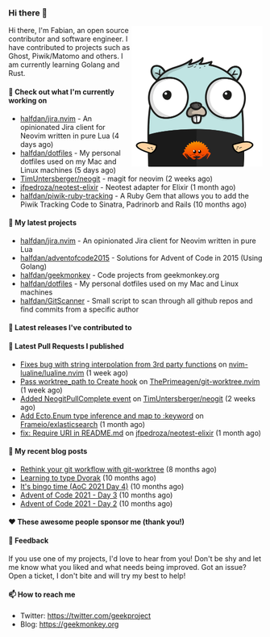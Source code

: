 ### Hi there 👋

<img align="right" src="https://raw.githubusercontent.com/halfdan/halfdan/master/assets/rustgopher.png" width="260">

Hi there, I'm Fabian, an open source contributor and software engineer. I have contributed to projects such as Ghost, Piwik/Matomo and others. I am currently learning Golang and Rust.

#### 👷 Check out what I'm currently working on

- [halfdan/jira.nvim](https://github.com/halfdan/jira.nvim) - An opinionated Jira client for Neovim written in pure Lua (4 days ago)
- [halfdan/dotfiles](https://github.com/halfdan/dotfiles) - My personal dotfiles used on my Mac and Linux machines (5 days ago)
- [TimUntersberger/neogit](https://github.com/TimUntersberger/neogit) - magit for neovim (2 weeks ago)
- [jfpedroza/neotest-elixir](https://github.com/jfpedroza/neotest-elixir) - Neotest adapter for Elixir (1 month ago)
- [halfdan/piwik-ruby-tracking](https://github.com/halfdan/piwik-ruby-tracking) - A Ruby Gem that allows you to add the Piwik Tracking Code to Sinatra, Padrinorb and Rails (10 months ago)

#### 🌱 My latest projects

- [halfdan/jira.nvim](https://github.com/halfdan/jira.nvim) - An opinionated Jira client for Neovim written in pure Lua
- [halfdan/adventofcode2015](https://github.com/halfdan/adventofcode2015) - Solutions for Advent of Code in 2015 (Using Golang)
- [halfdan/geekmonkey](https://github.com/halfdan/geekmonkey) - Code projects from geekmonkey.org
- [halfdan/dotfiles](https://github.com/halfdan/dotfiles) - My personal dotfiles used on my Mac and Linux machines
- [halfdan/GitScanner](https://github.com/halfdan/GitScanner) - Small script to scan through all github repos and find commits from a specific author

#### 🔭 Latest releases I've contributed to


#### 🔨 Latest Pull Requests I published

- [Fixes bug with string interpolation from 3rd party functions](https://github.com/nvim-lualine/lualine.nvim/pull/880) on [nvim-lualine/lualine.nvim](https://github.com/nvim-lualine/lualine.nvim) (1 week ago)
- [Pass worktree_path to Create hook](https://github.com/ThePrimeagen/git-worktree.nvim/pull/103) on [ThePrimeagen/git-worktree.nvim](https://github.com/ThePrimeagen/git-worktree.nvim) (1 week ago)
- [Added NeogitPullComplete event](https://github.com/TimUntersberger/neogit/pull/372) on [TimUntersberger/neogit](https://github.com/TimUntersberger/neogit) (2 weeks ago)
- [Add Ecto.Enum type inference and map to :keyword](https://github.com/Frameio/exlasticsearch/pull/29) on [Frameio/exlasticsearch](https://github.com/Frameio/exlasticsearch) (1 month ago)
- [fix: Require URI in README.md](https://github.com/jfpedroza/neotest-elixir/pull/5) on [jfpedroza/neotest-elixir](https://github.com/jfpedroza/neotest-elixir) (1 month ago)

#### 📜 My recent blog posts

- [Rethink your git workflow with git-worktree](https://geekmonkey.org/rethink-your-git-workflow-with-git-worktree/) (8 months ago)
- [Learning to type Dvorak](https://geekmonkey.org/learning-to-type-dvorak/) (10 months ago)
- [It&#39;s bingo time (AoC 2021 Day 4)](https://geekmonkey.org/aoc2021-day4/) (10 months ago)
- [Advent of Code 2021 - Day 3](https://geekmonkey.org/aoc2021-day3/) (10 months ago)
- [Advent of Code 2021 - Day 2](https://geekmonkey.org/aoc2021-day2/) (10 months ago)

#### ❤️ These awesome people sponsor me (thank you!)


#### 💬 Feedback

If you use one of my projects, I'd love to hear from you! Don't be shy and let me know what you liked
and what needs being improved. Got an issue? Open a ticket, I don't bite and will try my best to help!

#### 📫 How to reach me

- Twitter: https://twitter.com/geekproject
- Blog: https://geekmonkey.org
